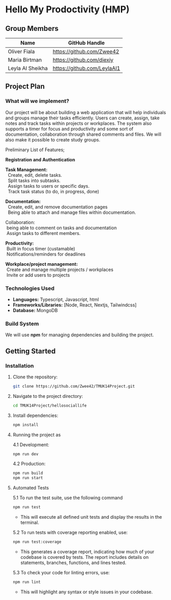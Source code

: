 # Hello My Prodoctivity (HMP)

## Group Members
| Name              | GitHub Handle                |
|-------------------|------------------------------|
| Oliver Fiala      | https://github.com/Zwee42    |
| Maria Birtman     | https://github.com/diexiy    |
| Leyla Al Sheikha  | https://github.com/LeylaAl1  |



## Project Plan
### What will we implement?
Our project will be about building a web application that will help individuals and groups manage their tasks efficiently. Users can create, assign, take notes and track tasks within projects or workplaces. The system also supports a timer for focus and productivity and some sort of documentation, collaboration through shared comments and files. We will also make it possible to create study groups.

Preliminary List of Features;

**Registration and Authentication** <br/>
  
**Task Management:**<br/> 
&nbsp; Create, edit, delete tasks.<br/>
&nbsp; Split tasks into subtasks.<br/>
&nbsp; Assign tasks to users or specific days. <br/>
&nbsp; Track task status (to do, in progress, done)<br/>  

**Documentation:**<br/>
&nbsp; Create, edit, and remove documentation pages<br/>
&nbsp; Being able to attach and manage files within documentation. <br/>

Collaboration:<br/>
&nbsp;being able to comment on tasks and documentation<br/>
&nbsp;Assign tasks to different members.<br/>

**Productivity:**<br/>
&nbsp;Built in focus timer (custamable)<br/>
&nbsp;Notifications/reminders for deadlines<br/>

**Workplace/project management:**<br/>
&nbsp;Create and manage multiple projects / workplaces<br/>
&nbsp;Invite or add users to projects<br/>


### Technologies Used
- **Languages:** Typescript, Javascript, html
- **Frameworks/Libraries:** [Node, React, Nextjs, Tailwindcss]
- **Database:** MongoDB

### Build System
We will use **npm** for managing dependencies and building the project. 

## Getting Started
### Installation
1. Clone the repository:
   ```sh
   git clone https://github.com/Zwee42/TMUK14Project.git
   ```
2. Navigate to the project directory:
   ```sh
   cd TMUK14Project/hellosociallife
   ```
3. Install dependencies:
   ```sh
   npm install
   ```
4. Running the project as

    4.1 Development:
      ```sh
      npm run dev
      ```
   
    4.2 Production:     
    ```sh
    npm run build
    npm run start
    ```
5. Automated Tests


   5.1   To run the test suite, use the following command
    ```sh
   npm run test
   ```
    - This will execute all defined unit tests and display the results in the terminal.


   5.2 To run tests with coverage reporting enabled, use:
     ```sh
   npm run test:coverage
   ```
     - This generates a coverage report, indicating how much of your codebase is covered by tests. The report includes details on statements, branches, functions, and lines tested.


   5.3 To check your code for linting errors, use:
    ```sh
   npm run lint

   ```  
   - This will highlight any syntax or style issues in your codebase.


   

